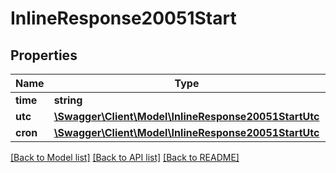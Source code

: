 # InlineResponse20051Start

## Properties
Name | Type | Description | Notes
------------ | ------------- | ------------- | -------------
**time** | **string** |  | [optional] 
**utc** | [**\Swagger\Client\Model\InlineResponse20051StartUtc**](InlineResponse20051StartUtc.md) |  | [optional] 
**cron** | [**\Swagger\Client\Model\InlineResponse20051StartUtc**](InlineResponse20051StartUtc.md) |  | [optional] 

[[Back to Model list]](../../README.md#documentation-for-models) [[Back to API list]](../../README.md#documentation-for-api-endpoints) [[Back to README]](../../README.md)

